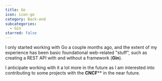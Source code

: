 ```yaml
---
title: Go
icon: icon-go
category: Back-end
subcategories:
  - Gin
starred: false
---
```

I only started working with Go a couple months ago, and the extent of my experience has been basic foundational web-related "stuff", such as creating a REST API with and without a framework (**Gin**).

I anticipate working with it a lot more in the future as I am interested into contributing to some projects with the **CNCF**** in the near future.